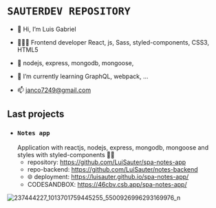 <!-- ![163146163_122356169899544_6003355897426048525_n](https://user-images.githubusercontent.com/88288135/136866228-c80889e6-8f13-45e1-9f59-b0e36df07883.jpg) -->

# `SAUTERDEV REPOSITORY`
- 👋 Hi, I’m Luis Gabriel

- 🧑🏻‍💻 Frontend developer React, js, Sass, styled-components, CSS3, HTML5
- 📡 nodejs, express, mongodb, mongoose,
- 🌱 I’m currently learning GraphQL, webpack, ...
- 📫 janco7249@gmail.com

## Last projects
- ### `Notes app`
  Application with reactjs, nodejs, express, mongodb, mongoose and styles with styled-components 💅🏻
    - repository: https://github.com/LuiSauter/spa-notes-app
    - repo-backend: https://github.com/LuiSauter/notes-backend
    - 🌐 deployment: https://luisauter.github.io/spa-notes-app/
    - CODESANDBOX: https://46cbv.csb.app/spa-notes-app/
<!---
LuiSauter/LuiSauter is a ✨ special ✨ repository because its `README.md` (this file) appears on your GitHub profile.
You can click the Preview link to take a look at your changes.
--->
![237444227_1013701759445255_5500926996293169976_n](https://user-images.githubusercontent.com/88288135/136866329-82598cff-01e3-4371-acbb-d5adc33865a2.jpg)

